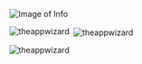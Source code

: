 ![Image of Info](https://github.com/TheAppWizard/TheAppWizard/blob/main/info.png)

<p><img align="left" src="https://github-readme-stats.vercel.app/api/top-langs?username=theappwizard&show_icons=true&locale=en&layout=compact" alt="theappwizard" /></p>

<p>&nbsp;<img align="center" src="https://github-readme-stats.vercel.app/api?username=theappwizard&show_icons=true&locale=en" alt="theappwizard" /></p>

<p><img align="center" src="https://github-readme-streak-stats.herokuapp.com/?user=theappwizard&" alt="theappwizard" /></p>
    
